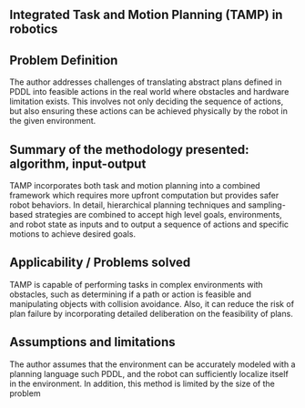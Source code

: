 ## Integrated Task and Motion Planning (TAMP) in robotics

## Problem Definition
The author addresses challenges of translating abstract plans defined in PDDL into feasible actions in the real world where obstacles and hardware limitation exists. This involves not only deciding the sequence of actions, but also ensuring these actions can be achieved physically by the robot in the given environment. 

## Summary of the methodology presented: algorithm, input-output
TAMP incorporates both task and motion planning into a combined framework which requires more upfront computation but provides safer robot behaviors. In detail, hierarchical planning techniques and sampling-based strategies are combined to accept high level goals, environments, and robot state as inputs and to output a sequence of actions and specific motions to achieve desired goals.

## Applicability / Problems solved
TAMP is capable of performing tasks in complex environments with obstacles, such as determining if a path or action is feasible and manipulating objects with collision avoidance. Also, it can reduce the risk of plan failure by incorporating detailed deliberation on the feasibility of plans.
## Assumptions and limitations
The author assumes that the environment can be accurately modeled with a planning language such PDDL, and the robot can sufficiently localize itself in the environment. In addition, this method is limited by the size of the problem 

